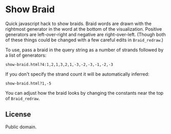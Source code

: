 # Show Braid

Quick javascript hack to show braids. Braid words are drawn with the rightmost generator in the word at the bottom of the visualization. Positive generators are left-over-right and negative are right-over-left. (Though both of these things could be changed with a few careful edits in `Braid_redraw`.)

To use, pass a braid in the query string as a number of strands followed by a list of generators:
```
show-braid.html?4:1,2,1,3,2,1,-3,-2,-3,-1,-2,-3
```

If you don't specify the strand count it will be automatically inferred:
```
show-braid.html?1,-5
```

You can adjust how the braid looks by changing the constants near the top of `Braid_redraw`.

## License

Public domain.
